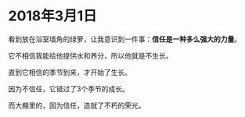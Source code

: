 # 2018年3月1日

看到放在浴室墙角的绿萝，让我意识到一件事：**信任是一种多么强大的力量**。

它不相信我能给他提供水和养分，所以他就是不生长。

直到它相信的季节到来，才开始了生长。

因为不信任，它错过了3个季节的成长。

而大棚里的，因为信任，造就了不朽的荣光。

